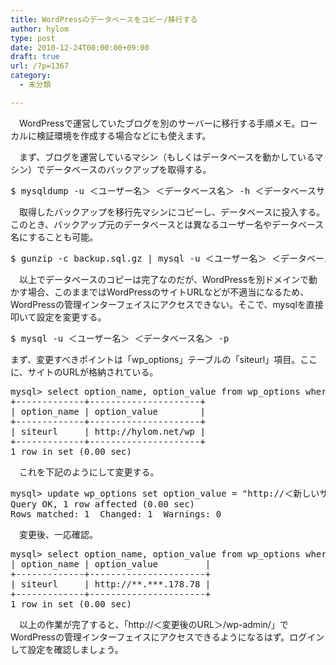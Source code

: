 ```yaml
---
title: WordPressのデータベースをコピー/移行する
author: hylom
type: post
date: 2010-12-24T00:00:00+09:00
draft: true
url: /?p=1367
category:
  - 未分類

---
```

　WordPressで運営していたブログを別のサーバーに移行する手順メモ。ローカルに検証環境を作成する場合などにも使えます。

　まず、ブログを運営しているマシン（もしくはデータベースを動かしているマシン）でデータベースのバックアップを取得する。

<pre>$ mysqldump -u ＜ユーザー名＞ ＜データベース名＞ -h ＜データベースサーバー名＞ -p | gzip > backup.sql.gz
</pre>

　取得したバックアップを移行先マシンにコピーし、データベースに投入する。このとき、バックアップ元のデータベースとは異なるユーザー名やデータベース名にすることも可能。

<pre>$ gunzip -c backup.sql.gz | mysql -u ＜ユーザー名＞ ＜データベース名＞ -p
</pre>

　以上でデータベースのコピーは完了なのだが、WordPressを別ドメインで動かす場合、このままではWordPressのサイトURLなどが不適当になるため、WordPressの管理インターフェイスにアクセスできない。そこで、mysqlを直接叩いて設定を変更する。

<pre>$ mysql -u ＜ユーザー名＞ ＜データベース名＞ -p
</pre>

まず、変更すべきポイントは「wp_options」テーブルの「siteurl」項目。ここに、サイトのURLが格納されている。

<pre>mysql> select option_name, option_value from wp_options where option_name = "siteurl";
+-------------+---------------------+
| option_name | option_value        |
+-------------+---------------------+
| siteurl     | http://hylom.net/wp | 
+-------------+---------------------+
1 row in set (0.00 sec)
</pre>

　これを下記のようにして変更する。

<pre>mysql> update wp_options set option_value = "http://＜新しいサイトのURL＞" where option_name = "siteurl";
Query OK, 1 row affected (0.00 sec)
Rows matched: 1  Changed: 1  Warnings: 0
</pre>

　変更後、一応確認。

<pre>mysql> select option_name, option_value from wp_options where option_name = "siteurl";+-------------+----------------------+
| option_name | option_value         |
+-------------+----------------------+
| siteurl     | http://**.***.178.78 | 
+-------------+----------------------+
1 row in set (0.00 sec)
</pre>

　以上の作業が完了すると、「http://＜変更後のURL＞/wp-admin/」でWordPressの管理インターフェイスにアクセスできるようになるはず。ログインして設定を確認しましょう。
